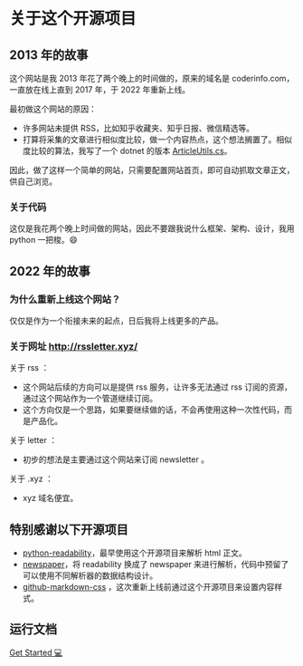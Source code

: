 # 关于这个开源项目

## 2013 年的故事

这个网站是我 2013 年花了两个晚上的时间做的，原来的域名是 coderinfo.com，一直放在线上直到 2017 年，于 2022 年重新上线。

最初做这个网站的原因：

- 许多网站未提供 RSS，比如知乎收藏夹、知乎日报、微信精选等。
- 打算将采集的文章进行相似度比较，做一个内容热点，这个想法搁置了。相似度比较的算法，我写了一个 dotnet 的版本 [ArticleUtils.cs](https://github.com/lcomplete/WordSegmentation/blob/master/WordSegmentation/ArticleUtils.cs)。

因此，做了这样一个简单的网站，只需要配置网站首页，即可自动抓取文章正文，供自己浏览。

### 关于代码

这仅是我花两个晚上时间做的网站，因此不要跟我说什么框架、架构、设计，我用 python 一把梭。😄

## 2022 年的故事

### 为什么重新上线这个网站？

仅仅是作为一个衔接未来的起点，日后我将上线更多的产品。

### 关于网址 <http://rssletter.xyz/>

关于 rss ：

- 这个网站后续的方向可以是提供 rss 服务，让许多无法通过 rss 订阅的资源，通过这个网站作为一个管道继续订阅。
- 这个方向仅是一个思路，如果要继续做的话，不会再使用这种一次性代码，而是产品化。

关于 letter ：

- 初步的想法是主要通过这个网站来订阅 newsletter 。

关于 .xyz ：

- xyz 域名便宜。

## 特别感谢以下开源项目

- [python-readability](https://github.com/buriy/python-readability)，最早使用这个开源项目来解析 html 正文。
- [newspaper](https://github.com/codelucas/newspaper)，将 readability 换成了 newspaper 来进行解析，代码中预留了可以使用不同解析器的数据结构设计。
- [github-markdown-css](https://github.com/sindresorhus/github-markdown-css) ，这次重新上线前通过这个开源项目来设置内容样式。

## 运行文档

[Get Started 💻](getstarted.md)